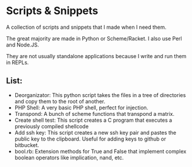 # Scripts & Snippets

A collection of scripts and snippets that I made when I need them.

The great majority are made in Python or Scheme/Racket.
I also use Perl and Node.JS.

They are not usually standalone applications because I write and run them in REPLs.

## List:

* Deorganizator: This python script takes the files in a tree of directories and copy them to the root of another.
* PHP Shell: A very basic PHP shell, perfect for injection.
* Transpond: A bunch of scheme functions that transpond a matrix.
* Create shell test: This script creates a C program that executes a previously compiled shellcode
* Add ssh key: This script creates a new ssh key pair and pastes the public key to the clipboard. Useful for adding keys to github or bitbucket.
* bool.rb: Extension methods for True and False that implement complex boolean operators like implication, nand, etc.
